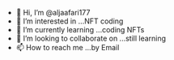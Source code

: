 - 👋 Hi, I’m @aljaafari177
- 👀 I’m interested in ...NFT coding 
- 🌱 I’m currently learning ...coding NFTs
- 💞️ I’m looking to collaborate on ...still learning 
- 📫 How to reach me ...by Email

<!---
aljaafari177/aljaafari177 is a ✨ special ✨ repository because its `README.md` (this file) appears on your GitHub profile.
You can click the Preview link to take a look at your changes.
--->
